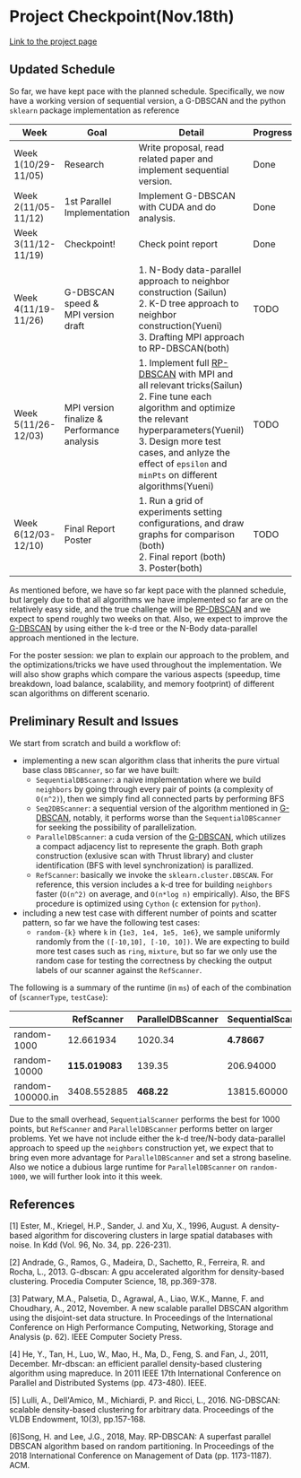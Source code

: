# Project Checkpoint(Nov.18th)
[Link to the project page](https://celsius38.github.io/15618_project/)

## Updated Schedule
So far, we have kept pace with the planned schedule. Specifically, we now have a working version of sequential version, a G-DBSCAN and the python `sklearn` package implementation as reference

| Week| Goal| Detail| Progress|
|-----|-----|-------|---------|
| Week 1(10/29-11/05) | Research | Write proposal, read related paper and implement sequential version. | Done |
| Week 2(11/05-11/12) | 1st Parallel Implementation        | Implement G-DBSCAN with CUDA and do analysis. | Done |
| Week 3(11/12-11/19) | Checkpoint!         | Check point report | Done |
| Week 4(11/19-11/26) | G-DBSCAN speed & <br> MPI version draft                       |  1. N-Body data-parallel approach to neighbor construction (Sailun) <br> 2. K-D tree approach to neighbor construction(Yueni) <br> 3. Drafting MPI approach to RP-DBSCAN(both)               | TODO |
| Week 5(11/26-12/03) | MPI version finalize & <br> Performance analysis               | 1. Implement full [RP-DBSCAN] with MPI and all relevant tricks(Sailun) <br> 2. Fine tune each algorithm and optimize the relevant hyperparameters(Yuenil) <br> 3. Design more test cases, and anlyze the effect of `epsilon` and `minPts` on different algorithms(Yueni) | TODO |
| Week 6(12/03-12/10) | Final Report <br> Poster <br>  | 1. Run a grid of experiments setting configurations, and draw graphs for comparison (both) <br> 2. Final report (both) <br> 3. Poster(both) | TODO |



As mentioned before, we have so far kept pace with the planned schedule, but largely due to that all algorithms we have implemented so far are on the relatively easy side, and the true challenge will be [RP-DBSCAN] and we expect to spend roughly two weeks on that. Also, we expect to improve the [G-DBSCAN] by using either the k-d tree or the N-Body data-parallel approach mentioned in the lecture.

For the poster session: we plan to explain our approach to the problem, and the optimizations/tricks we have used throughout the implementation. We will also show graphs which compare the various aspects (speedup, time breakdown, load balance, scalability, and memory footprint) of different scan algorithms on different scenario.



## Preliminary Result and Issues
We start from scratch and build a workflow of:   

* implementing a new scan algorithm class that inherits the pure virtual base class `DBScanner`, so far we have built:
	* `SequentialDBScanner`: a naive implementation where we build `neighbors` by going through every pair of points (a complexity of `O(n^2)`), then we simply find all connected parts by performing BFS
	* `Seq2DBScanner`: a sequential version of the algorithm mentioned in [G-DBSCAN], notably, it performs worse than the `SequentialDBScanner` for seeking the possibility of parallelization.
	* `ParallelDBScanner`: a cuda version of the [G-DBSCAN], which utilizes a compact adjacency list to represente the graph. Both graph construction (exlusive scan with Thrust library) and cluster identification (BFS with level synchronization) is parallized. 
	* `RefScanner`: basically we invoke the `sklearn.cluster.DBSCAN`. For reference, this version includes a k-d tree for building `neighbors` faster (`O(n^2)` on average, and `O(n*log n)` empirically). Also, the BFS procedure is optimized using `Cython` (`c` extension for `python`).
* including a new test case with different number of points and scatter pattern, so far we have the following test cases:
	* `random-{k}` where `k` in `{1e3, 1e4, 1e5, 1e6}`, we sample uniformly randomly from the `([-10,10], [-10, 10])`.
	We are expecting to build more test cases such as `ring`, `mixture`, but so far we only use the random case for testing the correctness by checking the output labels of our scanner against the `RefScanner`.

The following is a summary of the runtime (in `ms`) of each of the combination of (`scannerType`, `testCase`):

|   |RefScanner | ParallelDBScanner | SequentialScanner | Seq2DBScanner |
|---|-----|-----|-----|------|    
|random-1000|12.661934| 1020.34|**4.78667**|12.2835|
|random-10000|**115.019083**|139.35|206.94000|454.4650|
|random-100000.in|3408.552885|**468.22**|13815.60000|40600.5000|

Due to the small overhead, `SequentialScanner` performs the best for 1000 points, but `RefScanner` and `ParallelDBScanner` performs better on larger problems. Yet we have not include either the k-d tree/N-body data-parallel approach to speed up the `neighbors` construction yet, we expect that to bring even more advantage for `ParallelDBScanner` and set a strong baseline.  
Also we notice a dubious large runtime for `ParallelDBScanner` on `random-1000`, we will further look into it this week.

## References

[dbscan]: https://www.aaai.org/Papers/KDD/1996/KDD96-037.pdf

\[1\] Ester, M., Kriegel, H.P., Sander, J. and Xu, X., 1996, August. A density-based algorithm for discovering clusters in large spatial databases with noise. In Kdd (Vol. 96, No. 34, pp. 226-231).

[g-dbscan]: https://www.sciencedirect.com/science/article/pii/S1877050913003438
\[2\] Andrade, G., Ramos, G., Madeira, D., Sachetto, R., Ferreira, R. and Rocha, L., 2013. G-dbscan: A gpu accelerated algorithm for density-based clustering. Procedia Computer Science, 18, pp.369-378.

[pds-dbscan]: https://ieeexplore.ieee.org/document/6468492
\[3\] Patwary, M.A., Palsetia, D., Agrawal, A., Liao, W.K., Manne, F. and Choudhary, A., 2012, November. A new scalable parallel DBSCAN algorithm using the disjoint-set data structure. In Proceedings of the International Conference on High Performance Computing, Networking, Storage and Analysis (p. 62). IEEE Computer Society Press.

[mr-dbscan]: https://ieeexplore.ieee.org/document/6121313
\[4\] He, Y., Tan, H., Luo, W., Mao, H., Ma, D., Feng, S. and Fan, J., 2011, December. Mr-dbscan: an efficient parallel density-based clustering algorithm using mapreduce. In 2011 IEEE 17th International Conference on Parallel and Distributed Systems (pp. 473-480). IEEE.

[ng-dbscan]: http://www.vldb.org/pvldb/vol10/p157-lulli.pdf
\[5\] Lulli, A., Dell'Amico, M., Michiardi, P. and Ricci, L., 2016. NG-DBSCAN: scalable density-based clustering for arbitrary data. Proceedings of the VLDB Endowment, 10(3), pp.157-168.

[rp-dbscan]: https://dm.kaist.ac.kr/lab/papers/sigmod18.pdf
\[6\]Song, H. and Lee, J.G., 2018, May. RP-DBSCAN: A superfast parallel DBSCAN algorithm based on random partitioning. In Proceedings of the 2018 International Conference on Management of Data (pp. 1173-1187). ACM.
